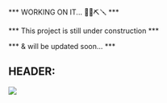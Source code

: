 
*** WORKING ON IT... 👷‍♂️⛏️🪛 ***

*** This project is still under construction ***

*** & will be updated soon... ***


<h2>HEADER:</h2>
<img src="https://i.imagesup.co/images2/a592ee0f5435bc2d3434611af2d73336d211744a.png" /> 

